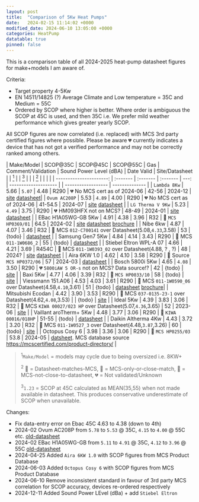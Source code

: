 ```yaml
---
layout: post
title:  "Comparison of 5Kw Heat Pumps"
date:   2024-02-15 11:14:02 +0000
modified_date: 2024-06-10 13:05:00 +0000
categories: HeatPump
datatable: true
pinned: false
---
```


This is a comparison table of all 2024-2025 heat-pump datasheet figures for make+models I am aware of.

Criteria:
- Target property 4-5Kw
- EN 14511/14825 (?) Average Climate and Low temperature = 35C and Medium = 55C
- Ordered by SCOP where higher is better. Where order is ambiguous the SCOP at 45C is used, and then 35C i.e. We prefer mild weather performance which gives greater yearly SCOP.

All SCOP figures are now correlated (i.e. replaced) with MCS 3rd party certified figures where possible. 
Please be aware :broken_heart: currently indicates a device that has not got a verified performance and may not be correctly ranked among others.

<div class="datatable-begin"></div>

| Make/Model              | SCOP@35C | SCOP@45C | SCOP@55C | Gas  | Comment/Validation                                                          | Sound Power Level (dBA)  | Date Valid         | Site/Datasheet |
| [<sup>1</sup>](#k_make) |    | [<sup>3</sup>](#k_45) |   |      | [<sup>2</sup>](#k_std)                                                      |      |                   |                |
| ----------------------: | :------- | :------- | :------- | ---: | --------------------                                                        |      | ------------------ | -------------- |
| `Lambda 8Kw`            | 5.66     | `5.07`   | 4.48     | R290 | :broken_heart: No MCS cert as of 2024-06                                    | 42-56 | 2024-12            | [site](https://lambda-wp.at/luft-waermepumpen/) [datasheet](https://lambda-wp.at/wp-content/uploads/2024/12/20241203_Technisches-Datenblatt_.pdf)|
| `Ovum AC208P`           | 5.53     | `4.89`   | 4.00     | R290 | :broken_heart: No MCS cert as of 2024-06                                    | 41-54.5  | 2024-07            | [site](https://www.ovum.at/en/produkte/luft-die-koenigsklasse/) [datasheet](https://www.ovum.at/wp-content/uploads/2024/07/ACP_Datenblatt_alle_CI2024_web_240703.pdf) |
| `LG Therma V 9Kw`       | 5.23     | `4.49`   | 3.75     | R290 | :broken_heart: HM093HFX not on MCS?                                         | 48-49 | 2024-01            | [site](https://www.lg.com/uk/business/heating/air-to-water-heat-pumps/thermav_r290/hm093hfx-ub60-phcs0-encxleu/) [datasheet](https://www.lg.com/uk/lgecs.downloadFile.ldwf?DOC_ID=20240521220550&ORIGINAL_NAME_b1_a1=Webinfo_HM093HFX+UB60_new.pdf&FILE_NAME=Webinfo_HM093HFX+UB60_new%5B20240521124251609%5D.pdf&TC=DwnCmd&GSRI_DOC=GSRI&SPEC_DOWNLOAD=Y) |
| EBac H1A05WG-GB 5Kw     | 4.91     | 4.38     | 3.96     | R32  | :gem: `MCS HP0369/01`                                                       | 64.5 | 2024-02            | [site](https://www.ebac.com/air-source-heat-pump) [datasheet](https://files.ebac.com/production/default/EBA%E2%80%A2240014_HEATPUMP-DATASHEET_QR_LR_2024-02-10-072606_tqkz.pdf?dm=1707549967) [brochure](https://files.ebac.com/production/default/EBA%E2%80%A2240014_AIR-SOURCE-HEAT-PUMP-E-BROCHURE_HOT-WATER-CYLINDER_LR.pdf?dm=1707549642&_gl=1*13a0crf*_ga*ODYzOTEyOTE1LjE3MDIzODE4NDc.*_ga_6WDFCXQC67*MTcxMDg0OTQxMC4yNC4wLjE3MTA4NDk0MTIuNTguMC4w) |
| Nibe 6kw                | 4.87     | 4.07     | 3.46     | R32  | :orange_book: MCS `012-C700141` over Datasheet(5.08,`4.33`,3.58)            | 53   | {todo}             | [datasheet](https://assetstore.nibe.se/hcms/v2.3/entity/document/874828/storage/ODc0ODI4LzAvbWFzdGVy) |
| Samsung Gen7 5Kw        | 4.84     | 4.14     | 3.43     | R290 | :gem: MCS `011-1W0686_2`                                                    | 55   | {todo}             | [datasheet](https://midsummerwholesale.co.uk/pdfs/samsung-gen-7-r290-datasheet.pdf) |
| Stiebel Eltron WPL-A 07 | 4.66     | 4.21     | 3.69     | R454C | :orange_book: MCS `011-1W0393_02` over Datasheet(4.88, ? , ?)              | 48   | 2024?              | [site](https://www.stiebel-eltron.co.uk/en/products-solutions/renewables/heat_pump/air_water_heat_pumps/wpl-a-05-07-hk-premium/wpl-a-07-hk-230-premium.html) [datasheet](https://www.stiebel-eltron.co.uk/en/products-solutions/renewables/heat_pump/air_water_heat_pumps/wpl-a-05-07-hk-premium/wpl-a-07-hk-230-premium/technical-data.product.pdf) |
| Aira 6KW 1.0            | 4.62     | 4.10     | 3.58     | R290 | :green_book: Source `MCS HP0372/06`                                         | 57   | 2024-03            | [datasheet](https://cms-assets.prod.airahome.com/Installation_Manual_Aira_Outdoor_Unit_Rev1_1_UK_0dbf6a3a3c.pdf) |
| Bosch 5800i 5Kw         | 4.65     | `4.08`   | 3.50     | R290 | :broken_heart: `5800iAW 5 OR-s` not on MCS? Data source!?                   | 42   | {todo}             | [site](https://www.worcester-bosch.co.uk/products/heat-pumps/directory/compress-5800i-aw)  |
| Baxi  5Kw               | 4.77     | 4.06     | 3.39     | R32  | :gem: `MCS HP0033/10`                                                       | 58   | {todo}             | [site](https://www.baxi.co.uk/new-build/products/air-source-heat-pumps/baxi-assure-hp50-ashp) |
| Viessmann 151.A06       | 4.53     | 4.03     | 3.61     | R290 | :green_book: MCS `011-1W0590_06` over Datasheet(4.58,`4.10`,3.61)           | 51   | {todo}             | [datasheet](https://viessmanndirect.co.uk/files//7a81a248-e65a-4fcf-8735-e4a33fa33fe4/Energy%20Consumption%20Datasheet.pdf) [brochure](https://www.viessmann.co.uk/content/dam/public-brands/gb/products/heat-pump/vitocal-151-a/Vitocal%20150-A_151-A%20brochure.pdf/_jcr_content/renditions/original./Vitocal%20150-A_151-A%20brochure.pdf)|
| Mitsubishi Ecodan       | 4.42     | 3.90     | 3.53     | R290 | :orange_book: MCS `037-0135-23-1` over Datasheet(4.62,`4.08`,3.53)          |      | {todo}             | [site](https://library.mitsubishielectric.co.uk/pdf/book/EcodanR290Outdoor1#page-1) |
| Ideal 5Kw               | 4.39     | 3.83     | 3.06     | R32  | :orange_book: MCS `KIWA 00027/023 HP` over Datasheet(5.07,`4.36`,3.65)      | 52   | 2023-06            | [site](https://idealtouch.co.uk.idealboilers.com/products/logic-air-heat-pump-3) |
| Vaillant aroTherm+ 5Kw  | 4.48     | 3.77     | 3.06     | R290 | :gem: `KIWA 00016/018HP`                                                    | 51-55 | {todo}             | [datasheet](https://professional.vaillant.co.uk/downloads/aproducts/renewables-1/arotherm-plus/arotherm-plus-spec-sheet-1892564.pdf) |
| Daikin Altherma 4Kw     | 4.43     | 3.72     | 3.20     | R32  | :green_book: MCS `011-1W0527_3` over Datasheet(4.48,`3.87`,3.26)            | 60   | {todo}             | [site](https://www.daikin.co.uk/en_gb/products/product.table.html/EDLA04-08E3V3.html) |
| Octopus Cosy 6          | 3.98     | 3.36     | 3.06     | R290 | :green_book: `MCS HP0255/03`                                                | 53.8 | 2024-05            | [datsheet](https://26119526.fs1.hubspotusercontent-eu1.net/hubfs/26119526/Cosy%206-overview-vol%201.pdf). MCS database source https://mcscertified.com/product-directory/ |


><sup id="k_make">1</sup>`Make/Model` = models may cycle due to being oversized i.e. 8KW+
>
><sup id="k_std">2</sup> :gem: = Datasheet-matches-MCS, :green_book: = MCS-only-or-close-match, :orange_book: = MCS-not-close-to-datasheet, :broken_heart: = Not validated/Unknown
>
><sup id="k_45">3</sup>```1.23``` = SCOP at 45C calculated as MEAN(35,55) when not made available in datasheet.
>      This produces conservative underestimate of SCOP when unavailable.

<div class="datatable-end"></div>

Changes:
- Fix data-entry error on Ebac 45C 4.63 to 4.38 (down to 4th)
- 2024-02 Ovum AC208P from `5.78` to `5.53` @ 35C, `4.15` to `4.00` @ 55C etc. [old-datasheet](https://www.ovum.at/wp-content/uploads/2023/10/ACP_Datenblatt_alle_Web_230928.pdf)
- 2024-02 EBac H1A05WG-GB from `5.11` to `4.91` @ 35C, `4.12` to `3.96` @ 55C  [old-datasheet](https://ebac-serverless.files.svdcdn.com/production/default/EBA%E2%80%A2230341_AIR-SOURCE-HEAT-PUMP-E-BROCHURE_HOT-WATER-CYLINDER.pdf?dm=1695277753) 
- 2024-04-25 Added `Aira 6KW 1.0` with SCOP figures from MCS Product Database
- 2024-06-03 Added `Octopus Cosy 6` with SCOP figures from MCS Product Database
- 2024-06-10 Remove inconsistent standard in favour of 3rd party MCS correlation for SCOP accuracy, devices re-ordered respectively
- 2024-12-11 Added Sound Power LEvel (dBa) + add `Stiebel Eltron`
